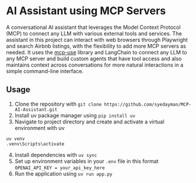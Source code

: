 # AI Assistant using MCP Servers

A conversational AI assistant that leverages the Model Context Protocol (MCP) to connect any LLM with various external tools and services. The assistant in this project can interact with web browsers through Playwright and search Airbnb listings, with the flexibility to add more MCP servers as needed. It uses the [mcp-use](https://github.com/mcp-use) library and LangChain to connect any LLM to any MCP server and build custom agents that have tool access and also maintains context across conversations for more natural interactions in a simple command-line interface.

## Usage
1. Clone the repository with `git clone https://github.com/syedayman/MCP-AI-Assistant.git`
2. Install uv package manager using `pip install uv`
3. Navigate to project directory and create and activate a virtual environment with uv
```
uv venv
.venv\Scripts\activate 
```
4. Install dependencies with `uv sync`
5. Set up environment variables in your `.env` file in this format
```OPENAI_API_KEY = your_api_key_here```
7. Run the application using `uv run app.py`
